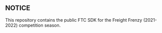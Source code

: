 ## NOTICE

This repository contains the public FTC SDK for the Freight Frenzy (2021-2022) competition season.
